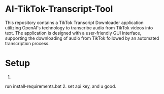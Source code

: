 # AI-TikTok-Transcript-Tool
This repository contains a TikTok Transcript Downloader application utilizing OpenAI's technology to transcribe audio from TikTok videos into text. The application is designed with a user-friendly GUI interface, supporting the downloading of audio from TikTok followed by an automated transcription process.

# Setup
1.
run install-requirements.bat
2.
set api key, and u good.
